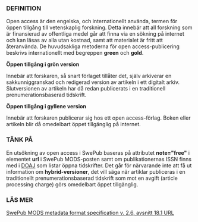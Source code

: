 ### DEFINITION  
Open access är den engelska, och internationellt använda, termen för öppen tillgång till vetenskaplig forskning. Detta innebär att all forskning som är finansierad av offentliga medel går att finna via en sökning på internet och kan läsas av alla utan kostnad, samt att materialet är fritt att återanvända. De huvudsakliga metoderna för open access-publicering beskrivs internationellt med begreppen **green** och **gold**. 

**Öppen tillgång i grön version**


Innebär att forskaren, så snart förlaget tillåter det, själv arkiverar en sakkunniggranskad och redigerad version av artikeln i ett digitalt arkiv. Slutversionen av artikeln har då redan publicerats i en traditionell prenumerationsbaserad tidskrift.

**Öppen tillgång i gyllene version**


Innebär att forskaren publicerar sig hos ett open access-förlag. Boken eller artikeln blir då omedelbart öppet tillgänglig på internet. 

### TÄNK PÅ  
En utsökning av open access i SwePub baseras på attributet **note="free"** i elementet **url** i SwePub MODS-posten samt om publikationernas ISSN finns med i [DOAJ](https://doaj.org/) som listar öppna tidskrifter. 
Det går för närvarande inte att få ut information om **hybrid-versioner**, det vill säga när artiklar publiceras i en traditionellt prenumerationsbaserad tidskrift som mot en avgift (article processing charge) görs omedelbart öppet tillgänglig. 

### LÄS MER  
[SwePub MODS metadata format specification v. 2.6, avsnitt 18.1 URL](http://www.kb.se/dokument/SwePub/v.-2.6-SwePub_MODS_Final_version_2015_09_10.pdf)
